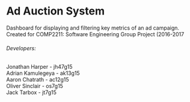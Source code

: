 # Ad Auction System  

Dashboard for displaying and filtering key metrics of an ad campaign. Created for COMP2211: Software Engineering Group Project (2016-2017  

###### Developers:
Jonathan Harper - jh47g15  
Adrian Kamulegeya - ak13g15  
Aaron Chatrath - ac12g15  
Oliver Sinclair - os7g15  
Jack Tarbox - jt7g15

